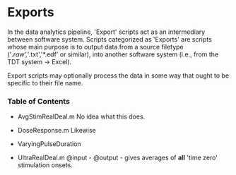 Exports
======================

In the data analytics pipeline, 'Export' scripts act as an intermediary between software system.  Scripts categorized as 'Exports' are scripts whose main purpose is to output data from a source filetype ('*.raw','*.txt','*.edf' or similar), into another software system (i.e., from the TDT system -> Excel).  

Export scripts may optionally process the data in some way that ought to be specific to their file name.

### Table of Contents
- AvgStimRealDeal.m
	No idea what this does.
- DoseResponse.m
	Likewise
- VaryingPulseDuration

- UltraRealDeal.m
	@input - 
	@output - gives averages of <b>all</b> 'time zero' stimulation onsets.